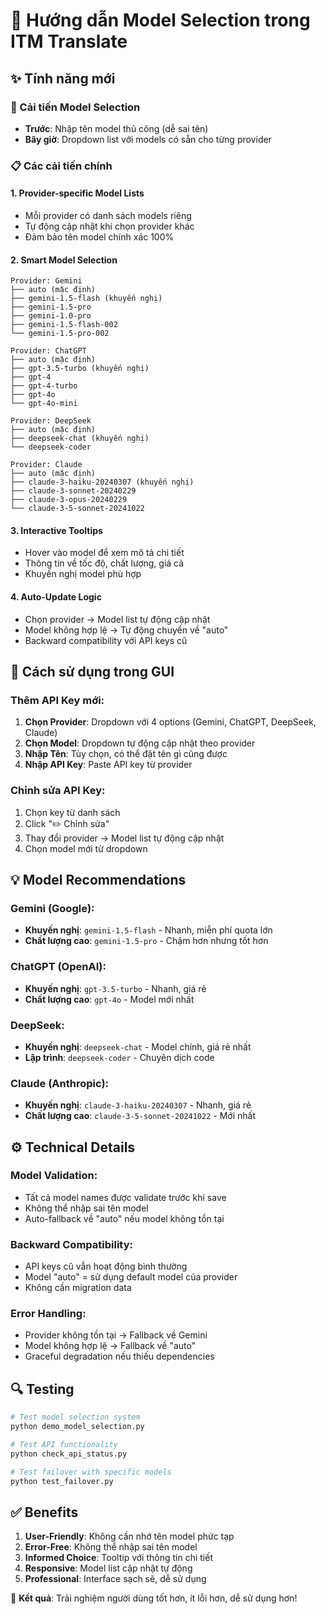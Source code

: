 # 🎯 Hướng dẫn Model Selection trong ITM Translate

## ✨ Tính năng mới

### 🔧 Cải tiến Model Selection
- **Trước**: Nhập tên model thủ công (dễ sai tên)
- **Bây giờ**: Dropdown list với models có sẵn cho từng provider

### 📋 Các cải tiến chính

#### 1. **Provider-specific Model Lists**
- Mỗi provider có danh sách models riêng
- Tự động cập nhật khi chọn provider khác
- Đảm bảo tên model chính xác 100%

#### 2. **Smart Model Selection**
```
Provider: Gemini
├── auto (mặc định)
├── gemini-1.5-flash (khuyến nghị)
├── gemini-1.5-pro
├── gemini-1.0-pro
├── gemini-1.5-flash-002
└── gemini-1.5-pro-002

Provider: ChatGPT
├── auto (mặc định)
├── gpt-3.5-turbo (khuyến nghị)
├── gpt-4
├── gpt-4-turbo
├── gpt-4o
└── gpt-4o-mini

Provider: DeepSeek
├── auto (mặc định)
├── deepseek-chat (khuyến nghị)
└── deepseek-coder

Provider: Claude
├── auto (mặc định)
├── claude-3-haiku-20240307 (khuyến nghị)
├── claude-3-sonnet-20240229
├── claude-3-opus-20240229
└── claude-3-5-sonnet-20241022
```

#### 3. **Interactive Tooltips**
- Hover vào model để xem mô tả chi tiết
- Thông tin về tốc độ, chất lượng, giá cả
- Khuyến nghị model phù hợp

#### 4. **Auto-Update Logic**
- Chọn provider → Model list tự động cập nhật
- Model không hợp lệ → Tự động chuyển về "auto"
- Backward compatibility với API keys cũ

## 🚀 Cách sử dụng trong GUI

### Thêm API Key mới:
1. **Chọn Provider**: Dropdown với 4 options (Gemini, ChatGPT, DeepSeek, Claude)
2. **Chọn Model**: Dropdown tự động cập nhật theo provider
3. **Nhập Tên**: Tùy chọn, có thể đặt tên gì cũng được
4. **Nhập API Key**: Paste API key từ provider

### Chỉnh sửa API Key:
1. Chọn key từ danh sách
2. Click "✏️ Chỉnh sửa"
3. Thay đổi provider → Model list tự động cập nhật
4. Chọn model mới từ dropdown

## 💡 Model Recommendations

### Gemini (Google):
- **Khuyến nghị**: `gemini-1.5-flash` - Nhanh, miễn phí quota lớn
- **Chất lượng cao**: `gemini-1.5-pro` - Chậm hơn nhưng tốt hơn

### ChatGPT (OpenAI):
- **Khuyến nghị**: `gpt-3.5-turbo` - Nhanh, giá rẻ
- **Chất lượng cao**: `gpt-4o` - Model mới nhất

### DeepSeek:
- **Khuyến nghị**: `deepseek-chat` - Model chính, giá rẻ nhất
- **Lập trình**: `deepseek-coder` - Chuyên dịch code

### Claude (Anthropic):
- **Khuyến nghị**: `claude-3-haiku-20240307` - Nhanh, giá rẻ
- **Chất lượng cao**: `claude-3-5-sonnet-20241022` - Mới nhất

## ⚙️ Technical Details

### Model Validation:
- Tất cả model names được validate trước khi save
- Không thể nhập sai tên model
- Auto-fallback về "auto" nếu model không tồn tại

### Backward Compatibility:
- API keys cũ vẫn hoạt động bình thường
- Model "auto" = sử dụng default model của provider
- Không cần migration data

### Error Handling:
- Provider không tồn tại → Fallback về Gemini
- Model không hợp lệ → Fallback về "auto"
- Graceful degradation nếu thiếu dependencies

## 🔍 Testing

```bash
# Test model selection system
python demo_model_selection.py

# Test API functionality
python check_api_status.py

# Test failover with specific models
python test_failover.py
```

## ✅ Benefits

1. **User-Friendly**: Không cần nhớ tên model phức tạp
2. **Error-Free**: Không thể nhập sai tên model
3. **Informed Choice**: Tooltip với thông tin chi tiết
4. **Responsive**: Model list cập nhật tự động
5. **Professional**: Interface sạch sẽ, dễ sử dụng

🎉 **Kết quả**: Trải nghiệm người dùng tốt hơn, ít lỗi hơn, dễ sử dụng hơn!
